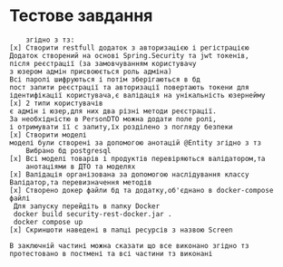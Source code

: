 #        Тестове завдання
        згідно з тз:
    [x] Створити restfull додаток з авторизацією і регістрацією
    Додаток створений на основі Spring.Security та jwt токенів,
    після реєстрації (за замовчуванням користувачу
    з юзером адмін присвоюється роль адміна)
    Всі паролі шифруються і потім зберігаються в бд
    пост запити реєстрації та авторизації повертають токени для 
    ідентифікації користувача,є валідація на унікальність юзернейму
    [x] 2 типи користувачів
    є адмін і юзер,для них два різні методи реєстрації.
    За необхідністю в PersonDTO можна додати поле ролі, 
    і отримувати її с запиту,їх розділено з погляду безпеки
    [x] Створити моделі
    моделі були створені за допомогою анотацій @Entity згідно з тз
        Вибрано бд postgresql
    [x] Всі моделі товарів і продуктів перевіряються валідатором,та
        анотаціями в ДТО та моделях
    [x] Валідація організована за допомогою наслідування классу
    Валідатор,та перевизначення методів
    [x] Створено докер файли бд та додатку,об'єднано в docker-compose файлі
     Для запуску перейдіть в папку Docker
     docker build security-rest-docker.jar .
     docker compose up
    [x] Скриншоти наведені в папці ресурсів з назвою Screen
        
    В заключній частині можна сказати що все виконано згідно тз
    протестовано в постмені та всі частини тз виконані
